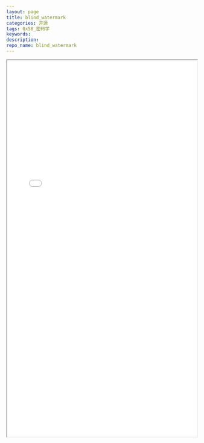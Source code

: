 ```yaml
---
layout: page
title: blind_watermark
categories: 开源
tags: 0x58_密码学
keywords:
description:
repo_name: blind_watermark
---
```




<iframe src="/blind_watermark/#/zh/" width="100%" height="1000em" marginwidth="10%"></iframe>
